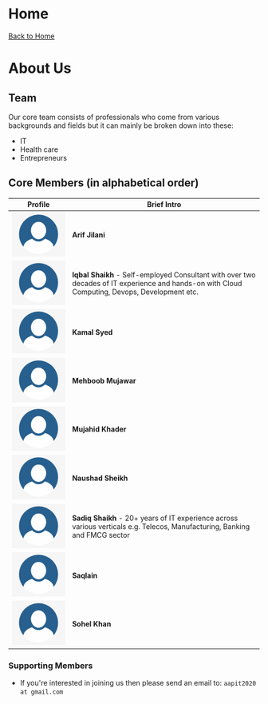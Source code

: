 # Home
[Back to Home](https://apitprogram.github.io/itprogram)

# About Us

## Team
Our core team consists of professionals who come from various backgrounds and fields but it can mainly be 
broken down into these:
* IT
* Health care
* Entrepreneurs

## Core Members (in alphabetical order)

| Profile | Brief Intro |
------------ | -------------
| ![Profile](https://github.com/apitprogram/itprogram/raw/master/docs/assets/profile_img.png)| **Arif Jilani** |
| ![Profile](docs/assets/profile_img.png)| **Iqbal Shaikh** - Self-employed Consultant with over two decades of IT experience and hands-on with Cloud Computing, Devops, Development etc.|
| ![Profile](https://github.com/apitprogram/itprogram/raw/master/docs/assets/profile_img.png)| **Kamal Syed** | |
| ![Profile](https://github.com/apitprogram/itprogram/raw/master/docs/assets/profile_img.png)| **Mehboob Mujawar** | |
| ![Profile](https://github.com/apitprogram/itprogram/raw/master/docs/assets/profile_img.png)| **Mujahid Khader**| |
| ![Profile](https://github.com/apitprogram/itprogram/raw/master/docs/assets/profile_img.png)| **Naushad Sheikh**| |
|![Profile](https://github.com/apitprogram/itprogram/raw/master/docs/assets/profile_img.png)| **Sadiq Shaikh** - 20+ years of IT experience across various verticals e.g. Telecos, Manufacturing, Banking and FMCG sector|
| ![Profile](https://github.com/apitprogram/itprogram/raw/master/docs/assets/profile_img.png)| **Saqlain** | |
| ![Profile](https://github.com/apitprogram/itprogram/raw/master/docs/assets/profile_img.png)| **Sohel Khan** | |

### Supporting Members
* If you're interested in joining us then please send an email to: `aapit2020 at gmail.com`
